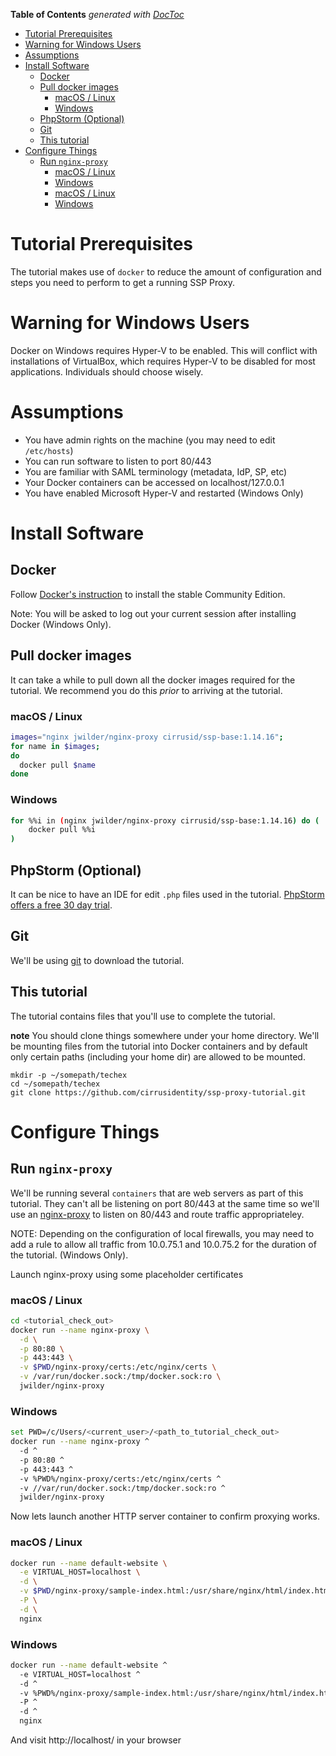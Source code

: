 <!-- START doctoc generated TOC please keep comment here to allow auto update -->
<!-- DON'T EDIT THIS SECTION, INSTEAD RE-RUN doctoc TO UPDATE -->
**Table of Contents**  *generated with [DocToc](https://github.com/thlorenz/doctoc)*

- [Tutorial Prerequisites](#tutorial-prerequisites)
- [Warning for Windows Users](#warning-for-windows-users)
- [Assumptions](#assumptions)
- [Install Software](#install-software)
  - [Docker](#docker)
  - [Pull docker images](#pull-docker-images)
    - [macOS / Linux](#macos--linux)
    - [Windows](#windows)
  - [PhpStorm (Optional)](#phpstorm-optional)
  - [Git](#git)
  - [This tutorial](#this-tutorial)
- [Configure Things](#configure-things)
  - [Run `nginx-proxy`](#run-nginx-proxy)
    - [macOS / Linux](#macos--linux-1)
    - [Windows](#windows-1)
    - [macOS / Linux](#macos--linux-2)
    - [Windows](#windows-2)

<!-- END doctoc generated TOC please keep comment here to allow auto update -->

# Tutorial Prerequisites

The tutorial makes use of `docker` to reduce the amount of
configuration and steps you need to perform to get a running SSP
Proxy.

# Warning for Windows Users

Docker on Windows requires Hyper-V to be enabled. This will conflict with installations of VirtualBox, which requires Hyper-V to be disabled for most applications. Individuals should choose wisely. 

# Assumptions

* You have admin rights on the machine (you may need to edit `/etc/hosts`)
* You can run software to listen to port 80/443
* You are familiar with SAML terminology (metadata, IdP, SP, etc)
* Your Docker containers can be accessed on localhost/127.0.0.1
* You have enabled Microsoft Hyper-V and restarted (Windows Only)

# Install Software

## Docker

Follow [Docker's instruction](https://www.docker.com/community-edition#download) to install the stable Community Edition.

Note: You will be asked to log out your current session after installing Docker (Windows Only).

## Pull docker images

It can take a while to pull down all the docker images required for
the tutorial. We recommend you do this *prior* to arriving at the tutorial.

### macOS / Linux

```bash
images="nginx jwilder/nginx-proxy cirrusid/ssp-base:1.14.16";
for name in $images;
do 
  docker pull $name
done
```
### Windows

```bash
for %%i in (nginx jwilder/nginx-proxy cirrusid/ssp-base:1.14.16) do (
	docker pull %%i
)
```

## PhpStorm (Optional)

It can be nice to have an IDE for edit `.php` files used in the tutorial.
[PhpStorm offers a free 30 day trial](https://www.jetbrains.com/phpstorm/).

## Git

We'll be using [git](https://git-scm.com/downloads) to download the tutorial.

## This tutorial

The tutorial contains files that you'll use to complete the tutorial.

**note** You should clone things somewhere under your home
  directory. We'll be mounting files from the tutorial into Docker
  containers and by default only certain paths (including your home
  dir) are allowed to be mounted.

    mkdir -p ~/somepath/techex
    cd ~/somepath/techex
    git clone https://github.com/cirrusidentity/ssp-proxy-tutorial.git


# Configure Things

## Run `nginx-proxy`

We'll be running several `containers` that are web servers as part of
this tutorial. They can't all be listening on port 80/443 at the same
time so we'll use an
[nginx-proxy](https://hub.docker.com/r/jwilder/nginx-proxy/) to listen
on 80/443 and route traffic appropriateley.

NOTE: Depending on the configuration of local firewalls, you may need to add a rule to allow all traffic from 10.0.75.1 and 10.0.75.2 for the duration of the tutorial. (Windows Only).

Launch nginx-proxy using some placeholder certificates

### macOS / Linux 

```bash
cd <tutorial_check_out>
docker run --name nginx-proxy \
  -d \
  -p 80:80 \
  -p 443:443 \
  -v $PWD/nginx-proxy/certs:/etc/nginx/certs \
  -v /var/run/docker.sock:/tmp/docker.sock:ro \
  jwilder/nginx-proxy
```

### Windows

```bash
set PWD=/c/Users/<current_user>/<path_to_tutorial_check_out>
docker run --name nginx-proxy ^
  -d ^
  -p 80:80 ^
  -p 443:443 ^
  -v %PWD%/nginx-proxy/certs:/etc/nginx/certs ^
  -v //var/run/docker.sock:/tmp/docker.sock:ro ^
  jwilder/nginx-proxy
```

Now lets launch another HTTP server container to confirm proxying works.

### macOS / Linux

```bash
docker run --name default-website \
  -e VIRTUAL_HOST=localhost \
  -d \
  -v $PWD/nginx-proxy/sample-index.html:/usr/share/nginx/html/index.html \
  -P \
  -d \
  nginx
```
### Windows

```bash
docker run --name default-website ^
  -e VIRTUAL_HOST=localhost ^
  -d ^
  -v %PWD%/nginx-proxy/sample-index.html:/usr/share/nginx/html/index.html ^
  -P ^
  -d ^
  nginx
```

And visit http://localhost/ in your browser
